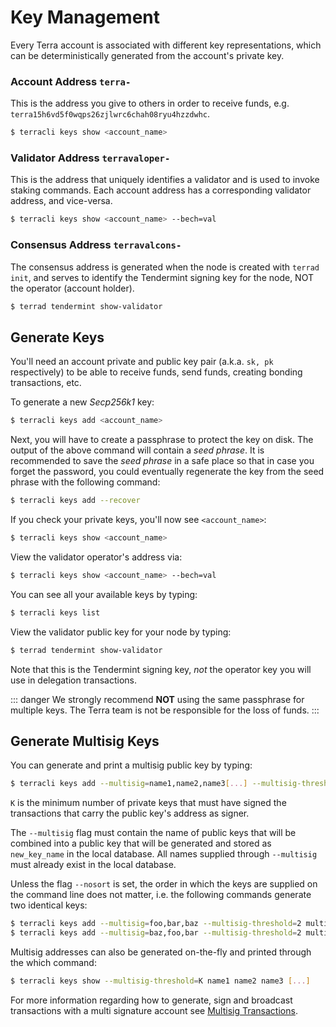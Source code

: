 # Key Management

Every Terra account is associated with different key representations, which can be deterministically generated from the account's private key.

### Account Address `terra-`

This is the address you give to others in order to receive funds, e.g. `terra15h6vd5f0wqps26zjlwrc6chah08ryu4hzzdwhc`.

```bash
$ terracli keys show <account_name>
```

### Validator Address `terravaloper-`

This is the address that uniquely identifies a validator and is used to invoke staking commands. Each account address has a corresponding validator address, and vice-versa.

```bash
$ terracli keys show <account_name> --bech=val
```

### Consensus Address `terravalcons-`

The consensus address is generated when the node is created with `terrad init`, and serves to identify the Tendermint signing key for the node, NOT the operator (account holder).

```bash
$ terrad tendermint show-validator
```

## Generate Keys

You'll need an account private and public key pair \(a.k.a. `sk, pk` respectively\) to be able to receive funds, send funds, creating bonding transactions, etc.

To generate a new _Secp256k1_ key:

```bash
$ terracli keys add <account_name>
```

Next, you will have to create a passphrase to protect the key on disk. The output of the above command will contain a _seed phrase_. It is recommended to save the _seed phrase_ in a safe place so that in case you forget the password, you could eventually regenerate the key from the seed phrase with the following command:

```bash
$ terracli keys add --recover
```

If you check your private keys, you'll now see `<account_name>`:

```bash
$ terracli keys show <account_name>
```

View the validator operator's address via:

```bash
$ terracli keys show <account_name> --bech=val
```

You can see all your available keys by typing:

```bash
$ terracli keys list
```

View the validator public key for your node by typing:

```bash
$ terrad tendermint show-validator
```

Note that this is the Tendermint signing key, _not_ the operator key you will use in delegation transactions.

::: danger
We strongly recommend **NOT** using the same passphrase for multiple keys.
The Terra team is not be responsible for the loss of funds.
:::

## Generate Multisig Keys

You can generate and print a multisig public key by typing:

```bash
$ terracli keys add --multisig=name1,name2,name3[...] --multisig-threshold=K new_key_name
```

`K` is the minimum number of private keys that must have signed the transactions that carry the public key's address as signer.

The `--multisig` flag must contain the name of public keys that will be combined into a public key that will be generated and stored as `new_key_name` in the local database. All names supplied through `--multisig` must already exist in the local database.

Unless the flag `--nosort` is set, the order in which the keys are supplied on the command line does not matter, i.e. the following commands generate two identical keys:

```bash
$ terracli keys add --multisig=foo,bar,baz --multisig-threshold=2 multisig_address
$ terracli keys add --multisig=baz,foo,bar --multisig-threshold=2 multisig_address
```

Multisig addresses can also be generated on-the-fly and printed through the which command:

```bash
$ terracli keys show --multisig-threshold=K name1 name2 name3 [...]
```

For more information regarding how to generate, sign and broadcast transactions with a multi signature account see [Multisig Transactions](./multisig).
